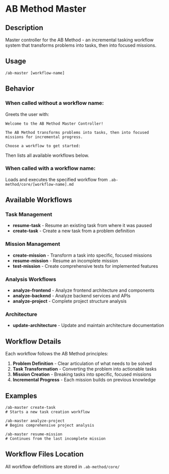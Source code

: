 # AB Method Master

## Description
Master controller for the AB Method - an incremental tasking workflow system that transforms problems into tasks, then into focused missions.

## Usage
```
/ab-master [workflow-name]
```

## Behavior

### When called without a workflow name:
Greets the user with:
```
Welcome to the AB Method Master Controller!

The AB Method transforms problems into tasks, then into focused missions for incremental progress.

Choose a workflow to get started:
```
Then lists all available workflows below.

### When called with a workflow name:
Loads and executes the specified workflow from `.ab-method/core/[workflow-name].md`

## Available Workflows

### Task Management
- **resume-task** - Resume an existing task from where it was paused
- **create-task** - Create a new task from a problem definition

### Mission Management  
- **create-mission** - Transform a task into specific, focused missions
- **resume-mission** - Resume an incomplete mission
- **test-mission** - Create comprehensive tests for implemented features

### Analysis Workflows
- **analyze-frontend** - Analyze frontend architecture and components
- **analyze-backend** - Analyze backend services and APIs
- **analyze-project** - Complete project structure analysis

### Architecture
- **update-architecture** - Update and maintain architecture documentation

## Workflow Details

Each workflow follows the AB Method principles:
1. **Problem Definition** - Clear articulation of what needs to be solved
2. **Task Transformation** - Converting the problem into actionable tasks
3. **Mission Creation** - Breaking tasks into specific, focused missions
4. **Incremental Progress** - Each mission builds on previous knowledge

## Examples

```
/ab-master create-task
# Starts a new task creation workflow

/ab-master analyze-project  
# Begins comprehensive project analysis

/ab-master resume-mission
# Continues from the last incomplete mission
```

## Workflow Files Location
All workflow definitions are stored in `.ab-method/core/`